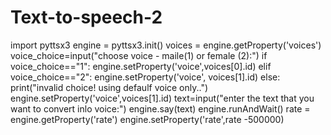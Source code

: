 # Text-to-speech-2
import pyttsx3
engine = pyttsx3.init()
voices = engine.getProperty('voices')
voice_choice=input("choose voice - maile(1) or female (2):")
if voice_choice=="1":
    engine.setProperty('voice',voices[0].id)
elif voice_choice=="2":
    engine.setProperty('voice', voices[1].id)
else:
    print("invalid choice! using defaulf voice only..")
    engine.setProperty('voice',voices[1].id)
text=input("enter the text that you want to convert inlo voice:")
engine.say(text)
engine.runAndWait()
rate = engine.getProperty('rate')
engine.setProperty('rate',rate -500000)

